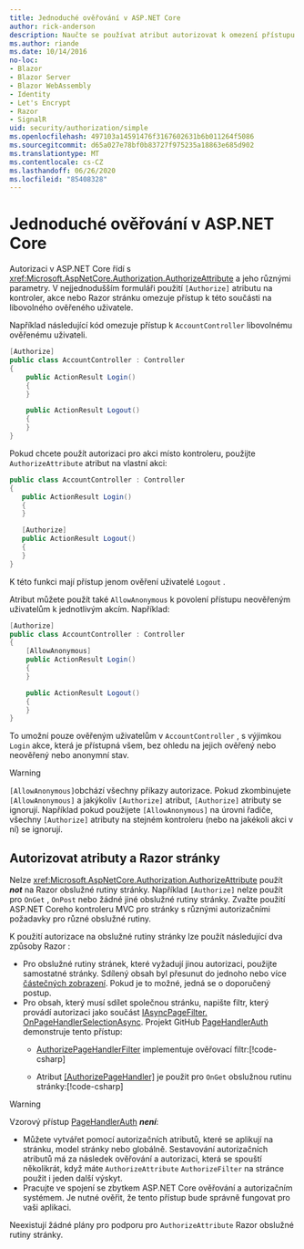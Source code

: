 ```yaml
---
title: Jednoduché ověřování v ASP.NET Core
author: rick-anderson
description: Naučte se používat atribut autorizovat k omezení přístupu k ASP.NET Core řadičům a akcím.
ms.author: riande
ms.date: 10/14/2016
no-loc:
- Blazor
- Blazor Server
- Blazor WebAssembly
- Identity
- Let's Encrypt
- Razor
- SignalR
uid: security/authorization/simple
ms.openlocfilehash: 497103a14591476f3167602631b6b011264f5086
ms.sourcegitcommit: d65a027e78bf0b83727f975235a18863e685d902
ms.translationtype: MT
ms.contentlocale: cs-CZ
ms.lasthandoff: 06/26/2020
ms.locfileid: "85408328"
---
```

# <a name="simple-authorization-in-aspnet-core"></a>Jednoduché ověřování v ASP.NET Core

<a name="security-authorization-simple"></a>

Autorizaci v ASP.NET Core řídí s <xref:Microsoft.AspNetCore.Authorization.AuthorizeAttribute> a jeho různými parametry. V nejjednodušším formuláři použití `[Authorize]` atributu na kontroler, akce nebo Razor stránku omezuje přístup k této součásti na libovolného ověřeného uživatele.

Například následující kód omezuje přístup k `AccountController` libovolnému ověřenému uživateli.

```csharp
[Authorize]
public class AccountController : Controller
{
    public ActionResult Login()
    {
    }

    public ActionResult Logout()
    {
    }
}
```

Pokud chcete použít autorizaci pro akci místo kontroleru, použijte `AuthorizeAttribute` atribut na vlastní akci:

```csharp
public class AccountController : Controller
{
   public ActionResult Login()
   {
   }

   [Authorize]
   public ActionResult Logout()
   {
   }
}
```

K této funkci mají přístup jenom ověření uživatelé `Logout` .

Atribut můžete použít také `AllowAnonymous` k povolení přístupu neověřeným uživatelům k jednotlivým akcím. Například:

```csharp
[Authorize]
public class AccountController : Controller
{
    [AllowAnonymous]
    public ActionResult Login()
    {
    }

    public ActionResult Logout()
    {
    }
}
```

To umožní pouze ověřeným uživatelům v `AccountController` , s výjimkou `Login` akce, která je přístupná všem, bez ohledu na jejich ověřený nebo neověřený nebo anonymní stav.

> [!WARNING]
> `[AllowAnonymous]`obchází všechny příkazy autorizace. Pokud zkombinujete `[AllowAnonymous]` a jakýkoliv `[Authorize]` atribut, `[Authorize]` atributy se ignorují. Například pokud použijete `[AllowAnonymous]` na úrovni řadiče, všechny `[Authorize]` atributy na stejném kontroleru (nebo na jakékoli akci v ní) se ignorují.

<a name="aarp"></a>

## <a name="authorize-attribute-and-razor-pages"></a>Autorizovat atributy a Razor stránky

Nelze <xref:Microsoft.AspNetCore.Authorization.AuthorizeAttribute> použít ***not*** na Razor obslužné rutiny stránky. Například `[Authorize]` nelze použít pro `OnGet` , `OnPost` nebo žádné jiné obslužné rutiny stránky. Zvažte použití ASP.NET Coreho kontroleru MVC pro stránky s různými autorizačními požadavky pro různé obslužné rutiny.

K použití autorizace na obslužné rutiny stránky lze použít následující dva způsoby Razor :

* Pro obslužné rutiny stránek, které vyžadují jinou autorizaci, použijte samostatné stránky. Sdílený obsah byl přesunut do jednoho nebo více [částečných zobrazení](xref:mvc/views/partial). Pokud je to možné, jedná se o doporučený postup.
* Pro obsah, který musí sdílet společnou stránku, napište filtr, který provádí autorizaci jako součást [IAsyncPageFilter. OnPageHandlerSelectionAsync](xref:Microsoft.AspNetCore.Mvc.Filters.IAsyncPageFilter.OnPageHandlerSelectionAsync%2A). Projekt GitHub [PageHandlerAuth](https://github.com/dotnet/AspNetCore.Docs/tree/master/aspnetcore/security/authorization/simple/samples/3.1/PageHandlerAuth) demonstruje tento přístup:
  * [AuthorizePageHandlerFilter](https://github.com/dotnet/AspNetCore.Docs/tree/master/aspnetcore/security/authorization/simple/samples/3.1/PageHandlerAuth/AuthorizePageHandlerFilter.cs) implementuje ověřovací filtr:[!code-csharp[](~/security/authorization/simple/samples/3.1/PageHandlerAuth/Pages/Index.cshtml.cs?name=snippet)]

  * Atribut [[AuthorizePageHandler]](https://github.com/dotnet/AspNetCore.Docs/tree/master/aspnetcore/security/authorization/simple/samples/3.1/PageHandlerAuth/Pages/Index.cshtml.cs#L16) je použit pro `OnGet` obslužnou rutinu stránky:[!code-csharp[](~/security/authorization/simple/samples/3.1/PageHandlerAuth/AuthorizeIndexPageHandlerFilter.cs?name=snippet)]

> [!WARNING]
> Vzorový přístup [PageHandlerAuth](https://github.com/pranavkm/PageHandlerAuth) ***není***:
> * Můžete vytvářet pomocí autorizačních atributů, které se aplikují na stránku, model stránky nebo globálně. Sestavování autorizačních atributů má za následek ověřování a autorizaci, která se spouští několikrát, když máte `AuthorizeAttribute` `AuthorizeFilter` na stránce použit i jeden další výskyt.
> * Pracujte ve spojení se zbytkem ASP.NET Core ověřování a autorizačním systémem. Je nutné ověřit, že tento přístup bude správně fungovat pro vaši aplikaci.

Neexistují žádné plány pro podporu pro `AuthorizeAttribute` Razor obslužné rutiny stránky. 
